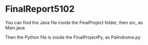 # FinalReport5102

You can find the Java file inside the FinalProject folder, then src, as Main.java


Then the Python file is inside the FinalProjectPy, as Palindrome.py
